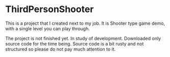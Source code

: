 # ThirdPersonShooter

This is a project that I created next to my job. It is Shooter type game demo, with a single level you can play through.

The project is not finished yet. In study of development. Downloaded only source code for the time being. Source code is a bit rusty and not structured so please do not pay much attention to it.